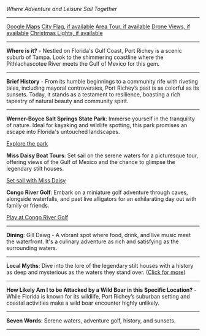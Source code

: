 *Where Adventure and Leisure Sail Together*

---

[Google Maps](https://www.google.com/maps/place/Port+Richey,+FL/data=!3m1!1e3)
[City Flag, if available](https://www.google.com/search?tbm=isch&q=Port+Richey+FL+Flag+Picture)
[Area Tour, if available](https://www.youtube.com/results?search_query=Port+Richey+FL+4k+tour)
[Drone Views, if available](https://www.youtube.com/results?search_query=Port+Richey+FL+4k+drone)
[Christmas Lights, if available](https://www.youtube.com/results?search_query=Port+Richey+FL+christmas+lights&sp=CAI%253D)

---

**Where is it?** - Nestled on Florida's Gulf Coast, Port Richey is a scenic suburb of Tampa. Look to the shimmering coastline where the Pithlachascotee River meets the Gulf of Mexico for this gem.

---

**Brief History** - From its humble beginnings to a community rife with riveting tales, including mayoral controversies, Port Richey’s past is as colorful as its sunsets. Today, it stands as a testament to resilience, boasting a rich tapestry of natural beauty and community spirit.

---

**Werner-Boyce Salt Springs State Park**: Immerse yourself in the tranquility of nature. Ideal for kayaking and wildlife spotting, this park promises an escape into Florida's untouched landscapes.

  [Explore the park](https://www.youtube.com/results?search_query=Port+Richey+FL+Werner-Boyce+Salt+Springs+State+Park)

**Miss Daisy Boat Tours**: Set sail on the serene waters for a picturesque tour, offering views of the Gulf of Mexico and the chance to glimpse the legendary stilt houses.

  [Set sail with Miss Daisy](https://www.youtube.com/results?search_query=Port+Richey+FL+Miss+Daisy+Boat+Tours)

**Congo River Golf**: Embark on a miniature golf adventure through caves, alongside waterfalls, and past live alligators for an exhilarating day out with family or friends.

  [Play at Congo River Golf](https://www.youtube.com/results?search_query=Port+Richey+FL+Congo+River+Golf)

---

**Dining**: Gill Dawg - A vibrant spot where food, drink, and live music meet the waterfront. It's a culinary adventure as rich and satisfying as the surrounding waters.

---

**Local Myths**: Dive into the lore of the legendary stilt houses with a history as deep and mysterious as the waters they stand over. ([Click for more](https://www.google.com/search?q=Port+Richey+FL+stilt+houses))

---

**How Likely Am I to be Attacked by a Wild Boar in this Specific Location?** - While Florida is known for its wildlife, Port Richey’s suburban setting and coastal activities make a wild boar encounter highly unlikely.

---

**Seven Words**: Serene waters, adventure golf, history, and sunsets.

---